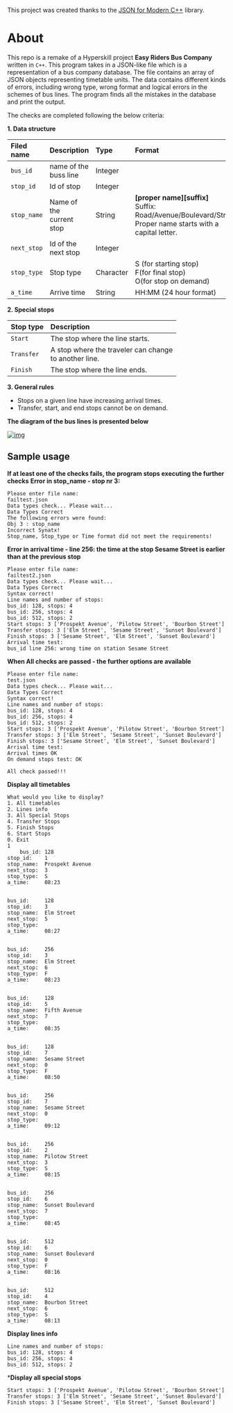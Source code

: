 
This project was created thanks to the [JSON for Modern C++](https://github.com/nlohmann/json) library.

# About 
This repo is a remake of a Hyperskill project **Easy Riders Bus Company** written in `C++`.
This program takes in a JSON-like file which is a representation of a bus company database. The file contains an array of JSON objects representing timetable units. The data contains different kinds of errors, including wrong type, wrong format and logical errors in the schemes of bus lines. The program finds all the mistakes in the database and print the output.

The checks are completed following the below criteria:

**1. Data structure**

|**Filed name**|**Description**   |**Type** |**Format**     |**Other**| 
|:------------ |:-----------------|:--------|:--------------|:-------|
|`bus_id`      |name of the buss line|Integer|              |Required|
|`stop_id`     |Id of stop        |Integer  |              |Required| 
|`stop_name`   |Name of the<br>current stop|String   |**[proper name][suffix]**<br>Suffix: Road/Avenue/Boulevard/Street<br>Proper name starts with a capital letter.|Required|
|`next_stop`   |Id of the next stop|Integer  |              |Required|
|`stop_type`   |Stop type          |Character| S (for starting stop)<br>F(for final stop)<br>O(for stop on demand) ||
|`a_time`      |Arrive time       |String   |HH:MM (24 hour format)|Required |

**2. Special stops**

|**Stop type**|**Description**   |
|:----------- |:-----------------|
|`Start`      |The stop where the line starts.|
|`Transfer`   |A stop where the traveler can change<br>to another line.|
|`Finish`     |The stop where the line ends.|

**3. General rules**
- Stops on a given line have increasing arrival times.
- Transfer, start, and end stops cannot be on demand.

**The diagram of the bus lines is presented below**

[![img](https://github.com/Agnieszka1994/JSON_Data_Check/blob/main/img/diagram.png)](https://github.com/Agnieszka1994/JSON_Data_Check/blob/main/img/)

## Sample usage

**If at least one of the checks fails, the program stops executing the further checks**
**Error in stop_name - stop nr 3:**
```
Please enter file name:
failtest.json
Data types check... Please wait...
Data Types Correct
The following errors were found:
Obj 3 : stop_name
Incorrect Synatx!
Stop_name, Stop_type or Time format did not meet the requirements!
```
**Error in arrival time - line 256: the time at the stop Sesame Street is earlier than at the previous stop**
```
Please enter file name:
failtest2.json
Data types check... Please wait...
Data Types Correct
Syntax correct!
Line names and number of stops:
bus_id: 128, stops: 4
bus_id: 256, stops: 4
bus_id: 512, stops: 2
Start stops: 3 ['Prospekt Avenue', 'Pilotow Street', 'Bourbon Street']
Transfer stops: 3 ['Elm Street', 'Sesame Street', 'Sunset Boulevard']
Finish stops: 3 ['Sesame Street', 'Elm Street', 'Sunset Boulevard']
Arrival time test:
bus_id line 256: wrong time on station Sesame Street
```


**When All checks are passed - the further options are available**
```
Please enter file name:
test.json
Data types check... Please wait...
Data Types Correct
Syntax correct!
Line names and number of stops:
bus_id: 128, stops: 4
bus_id: 256, stops: 4
bus_id: 512, stops: 2
Start stops: 3 ['Prospekt Avenue', 'Pilotow Street', 'Bourbon Street']
Transfer stops: 3 ['Elm Street', 'Sesame Street', 'Sunset Boulevard']
Finish stops: 3 ['Sesame Street', 'Elm Street', 'Sunset Boulevard']
Arrival time test:
Arrival times OK
On demand stops test: OK

All check passed!!!
```
**Display all timetables**
```
What would you like to display?
1. All timetables
2. Lines info
3. All Special Stops
4. Transfer Stops
5. Finish Stops
6. Start Stops
0. Exit
1
    bus_id: 128
stop_id:    1
stop_name:  Prospekt Avenue
next_stop:  3
stop_type:  S
a_time:     08:23


bus_id:     128
stop_id:    3
stop_name:  Elm Street
next_stop:  5
stop_type:
a_time:     08:27


bus_id:     256
stop_id:    3
stop_name:  Elm Street
next_stop:  6
stop_type:  F
a_time:     08:23


bus_id:     128
stop_id:    5
stop_name:  Fifth Avenue
next_stop:  7
stop_type:
a_time:     08:35


bus_id:     128
stop_id:    7
stop_name:  Sesame Street
next_stop:  0
stop_type:  F
a_time:     08:50


bus_id:     256
stop_id:    7
stop_name:  Sesame Street
next_stop:  0
stop_type:
a_time:     09:12


bus_id:     256
stop_id:    2
stop_name:  Pilotow Street
next_stop:  3
stop_type:  S
a_time:     08:15


bus_id:     256
stop_id:    6
stop_name:  Sunset Boulevard
next_stop:  7
stop_type:
a_time:     08:45


bus_id:     512
stop_id:    6
stop_name:  Sunset Boulevard
next_stop:  0
stop_type:  F
a_time:     08:16


bus_id:     512
stop_id:    4
stop_name:  Bourbon Street
next_stop:  6
stop_type:  S
a_time:     08:13

```
**Display lines info**
```
Line names and number of stops:
bus_id: 128, stops: 4
bus_id: 256, stops: 4
bus_id: 512, stops: 2
```
***Display all special stops**
```
Start stops: 3 ['Prospekt Avenue', 'Pilotow Street', 'Bourbon Street']
Transfer stops: 3 ['Elm Street', 'Sesame Street', 'Sunset Boulevard']
Finish stops: 3 ['Sesame Street', 'Elm Street', 'Sunset Boulevard']
```